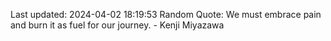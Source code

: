 Last updated: 2024-04-02 18:19:53
Random Quote: We must embrace pain and burn it as fuel for our journey. - Kenji Miyazawa